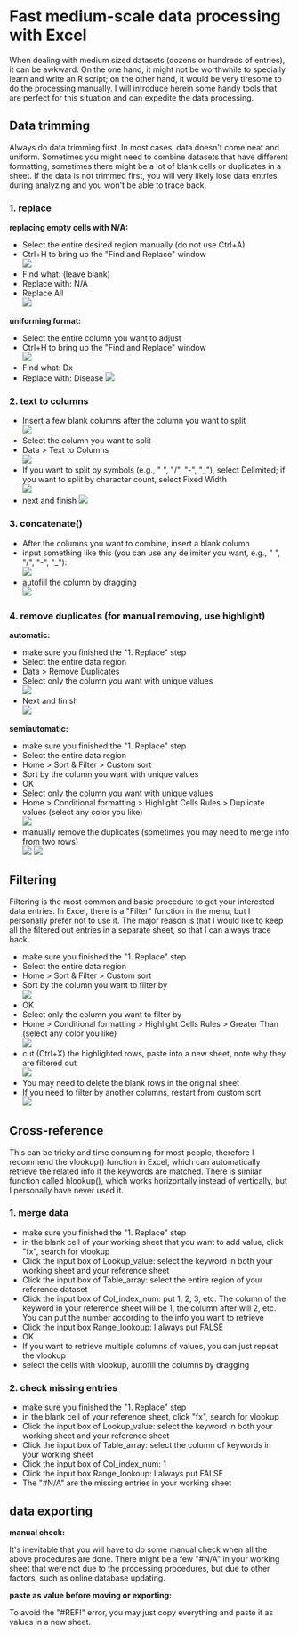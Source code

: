 # Fast medium-scale data processing with Excel
When dealing with medium sized datasets (dozens or hundreds of entries), it can be awkward. On the one hand, it might not be worthwhile to specially learn and write an R script; on the other hand, it would be very tiresome to do the processing manually. I will introduce herein some handy tools that are perfect for this situation and can expedite the data processing.


## Data trimming
Always do data trimming first. In most cases, data doesn't come neat and uniform. Sometimes you might need to combine datasets that have different formatting, sometimes there might be a lot of blank cells or duplicates in a sheet. If the data is not trimmed first, you will very likely lose data entries during analyzing and you won't be able to trace back.

### 1. replace
**replacing empty cells with N/A:**  

- Select the entire desired region manually (do not use Ctrl+A)  
- Ctrl+H to bring up the "Find and Replace" window  
![](fig/1-1.png)
- Find what: (leave blank)  
- Replace with: N/A  
- Replace All  
![](fig/1-2.png)

**uniforming format:**  

- Select the entire column you want to adjust  
- Ctrl+H to bring up the "Find and Replace" window  
![](fig/1-3.png)
- Find what: Dx
- Replace with: Disease
![](fig/1-4.png)

### 2. text to columns
- Insert a few blank columns after the column you want to split  
![](fig/1-5.png)
- Select the column you want to split  
- Data > Text to Columns  
![](fig/1-6.png)
- If you want to split by symbols (e.g., " ", "/", "-", "_"), select Delimited; if you want to split by character count, select Fixed Width  
![](fig/1-7.png)
- next and finish
![](fig/1-8.png)


### 3. concatenate()
- After the columns you want to combine, insert a blank column  
- input something like this (you can use any delimiter you want, e.g., " ", "/", "-", "_"):  
![](fig/1-9.png)
- autofill the column by dragging  
![](fig/1-10.png)

### 4. remove duplicates (for manual removing, use highlight)
**automatic:**  

- make sure you finished the "1. Replace" step   
- Select the entire data region  
- Data > Remove Duplicates  
- Select only the column you want with unique values  
![](fig/1-12.png)
- Next and finish  
![](fig/1-13.png)

**semiautomatic:**  

- make sure you finished the "1. Replace" step   
- Select the entire data region  
- Home > Sort & Filter > Custom sort  
- Sort by the column you want with unique values  
- OK  
- Select only the column you want with unique values  
- Home > Conditional formatting > Highlight Cells Rules > Duplicate values (select any color you like)  
![](fig/1-14.png)
- manually remove the duplicates (sometimes you may need to merge info from two rows)  
![](fig/1-15.png)
![](fig/1-16.png)

## Filtering
Filtering is the most common and basic procedure to get your interested data entries. In Excel, there is a "Filter" function in the menu, but I personally prefer not to use it. The major reason is that I would like to keep all the filtered out entries in a separate sheet, so that I can always trace back.

- make sure you finished the "1. Replace" step  
- Select the entire data region  
- Home > Sort & Filter > Custom sort  
- Sort by the column you want to filter by  
![](fig/1-17.png)
- OK  
- Select only the column you want to filter by  
- Home > Conditional formatting > Highlight Cells Rules > Greater Than (select any color you like)  
![](fig/1-18.png)
- cut (Ctrl+X) the highlighted rows, paste into a new sheet, note why they are filtered out  
![](fig/1-10.png)
- You may need to delete the blank rows in the original sheet  
- If you need to filter by another columns, restart from custom sort  
![](fig/1-19.png)

## Cross-reference
This can be tricky and time consuming for most people, therefore I recommend the vlookup() function in Excel, which can automatically retrieve the related info if the keywords are matched. There is similar function called hlookup(), which works horizontally instead of vertically, but I personally have never used it.

### 1. merge data

- make sure you finished the "1. Replace" step   
- in the blank cell of your working sheet that you want to add value, click "fx", search for vlookup  
- Click the input box of Lookup_value: select the keyword in both your working sheet and your reference sheet  
- Click the input box of Table_array: select the entire region of your reference dataset  
- Click the input box of Col_index_num: put 1, 2, 3, etc. The column of the keyword in your reference sheet will be 1, the column after will 2, etc. You can put the number according to the info you want to retrieve  
- Click the input box Range_lookoup: I always put FALSE  
- OK  
- If you want to retrieve multiple columns of values, you can just repeat the vlookup  
- select the cells with vlookup, autofill the columns by dragging  

### 2. check missing entries

- make sure you finished the "1. Replace" step   
- in the blank cell of your reference sheet, click "fx", search for vlookup  
- Click the input box of Lookup_value: select the keyword in both your working sheet and your reference sheet  
- Click the input box of Table_array: select the column of keywords in your working sheet  
- Click the input box of Col_index_num: 1  
- Click the input box Range_lookoup: I always put FALSE  
- The "#N/A" are the missing entries in your working sheet  

## data exporting

**manual check:**  

It's inevitable that you will have to do some manual check when all the above procedures are done. There might be a few "#N/A" in your working sheet that were not due to the processing procedures, but due to other factors, such as online database updating.

**paste as value before moving or exporting:**  

To avoid the "#REF!" error, you may just copy everything and paste it as values in a new sheet.
